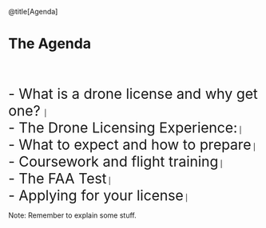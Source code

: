 <div class="slide-bg-style-left"></div><div class="slide-bg-style-right"></div>

@title[Agenda]

# The Agenda

<br>
<br>

<span style="font-size: 28px;">- What is a drone license and why get one? </span> |
<br>
<span style="font-size: 28px;">- The Drone Licensing Experience:</span>           |
<br>
  <span style="font-size: 28px;">- What to expect and how to prepare</span>       |
<br>
  <span style="font-size: 28px;">- Coursework and flight training</span>          |
<br>
  <span style="font-size: 28px;">- The FAA Test</span>                            |
<br>
  <span style="font-size: 28px;">- Applying for your license</span>               |


Note:
Remember to explain some stuff.
